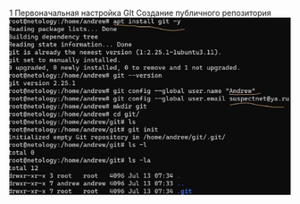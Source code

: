 1 Первоначальная настройка GIt
Создание публичного репозитория
![Скриншот](https://github.com/BOSe1337/git1/blob/main/1.jpg)

